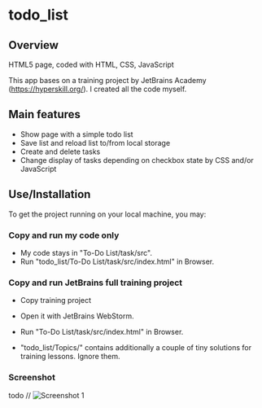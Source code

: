 # todo_list

## Overview

HTML5 page, coded with HTML, CSS, JavaScript

This app bases on a training project by JetBrains Academy (https://hyperskill.org/).
I created all the code myself.

## Main features
- Show page with a simple todo list
- Save list and reload list to/from local storage
- Create and delete tasks
- Change display of tasks depending on checkbox state by CSS and/or JavaScript

## Use/Installation

To get the project running on your local machine, you may:
### Copy and run my code only
- My code stays in "To-Do List/task/src".
- Run "todo_list/To-Do List/task/src/index.html" in Browser.

### Copy and run JetBrains full training project
- Copy training project 
- Open it with JetBrains WebStorm.
- Run "To-Do List/task/src/index.html" in Browser.

- "todo_list/Topics/" contains additionally a couple of tiny solutions for training lessons. Ignore them.


### Screenshot
todo
// ![Screenshot 1](starter/screenshots/screen_1.png)




